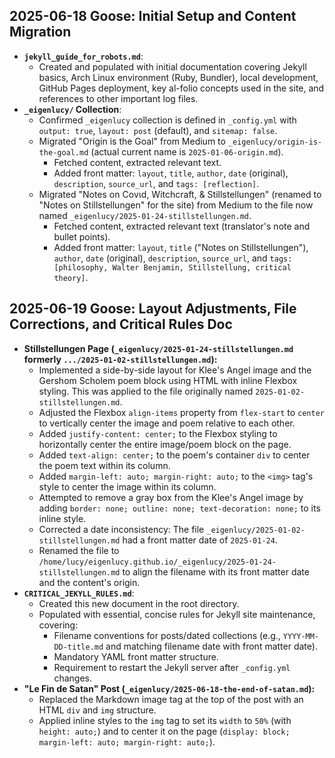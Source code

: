 ## 2025-06-18 Goose: Initial Setup and Content Migration

*   **`jekyll_guide_for_robots.md`**:
    *   Created and populated with initial documentation covering Jekyll basics, Arch Linux environment (Ruby, Bundler), local development, GitHub Pages deployment, key al-folio concepts used in the site, and references to other important log files.
*   **`_eigenlucy/` Collection**:
    *   Confirmed `_eigenlucy` collection is defined in `_config.yml` with `output: true`, `layout: post` (default), and `sitemap: false`.
    *   Migrated "Origin is the Goal" from Medium to `_eigenlucy/origin-is-the-goal.md` (actual current name is `2025-01-06-origin.md`).
        *   Fetched content, extracted relevant text.
        *   Added front matter: `layout`, `title`, `author`, `date` (original), `description`, `source_url`, and `tags: [reflection]`.
    *   Migrated "Notes on Cοvιd, Witchcraft, & Stillstellungen" (renamed to "Notes on Stillstellungen" for the site) from Medium to the file now named `_eigenlucy/2025-01-24-stillstellungen.md`.
        *   Fetched content, extracted relevant text (translator's note and bullet points).
        *   Added front matter: `layout`, `title` ("Notes on Stillstellungen"), `author`, `date` (original), `description`, `source_url`, and `tags: [philosophy, Walter Benjamin, Stillstellung, critical theory]`.

## 2025-06-19 Goose: Layout Adjustments, File Corrections, and Critical Rules Doc

*   **Stillstellungen Page (`_eigenlucy/2025-01-24-stillstellungen.md` formerly `.../2025-01-02-stillstellungen.md`):**
    *   Implemented a side-by-side layout for Klee's Angel image and the Gershom Scholem poem block using HTML with inline Flexbox styling. This was applied to the file originally named `2025-01-02-stillstellungen.md`.
    *   Adjusted the Flexbox `align-items` property from `flex-start` to `center` to vertically center the image and poem relative to each other.
    *   Added `justify-content: center;` to the Flexbox styling to horizontally center the entire image/poem block on the page.
    *   Added `text-align: center;` to the poem's container `div` to center the poem text within its column.
    *   Added `margin-left: auto; margin-right: auto;` to the `<img>` tag's style to center the image within its column.
    *   Attempted to remove a gray box from the Klee's Angel image by adding `border: none; outline: none; text-decoration: none;` to its inline style.
    *   Corrected a date inconsistency: The file `_eigenlucy/2025-01-02-stillstellungen.md` had a front matter date of `2025-01-24`.
    *   Renamed the file to `/home/lucy/eigenlucy.github.io/_eigenlucy/2025-01-24-stillstellungen.md` to align the filename with its front matter date and the content's origin.
*   **`CRITICAL_JEKYLL_RULES.md`**:
    *   Created this new document in the root directory.
    *   Populated with essential, concise rules for Jekyll site maintenance, covering:
        *   Filename conventions for posts/dated collections (e.g., `YYYY-MM-DD-title.md` and matching filename date with front matter date).
        *   Mandatory YAML front matter structure.
        *   Requirement to restart the Jekyll server after `_config.yml` changes.
*   **"Le Fin de Satan" Post (`_eigenlucy/2025-06-18-the-end-of-satan.md`):**
    *   Replaced the Markdown image tag at the top of the post with an HTML `div` and `img` structure.
    *   Applied inline styles to the `img` tag to set its `width` to `50%` (with `height: auto;`) and to center it on the page (`display: block; margin-left: auto; margin-right: auto;`).
